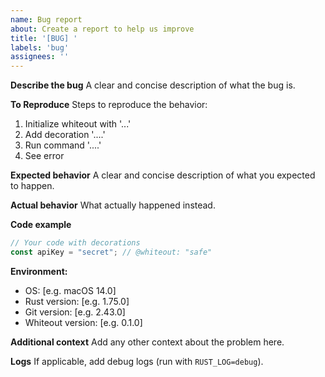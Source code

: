 ```yaml
---
name: Bug report
about: Create a report to help us improve
title: '[BUG] '
labels: 'bug'
assignees: ''
---
```


**Describe the bug**
A clear and concise description of what the bug is.

**To Reproduce**
Steps to reproduce the behavior:
1. Initialize whiteout with '...'
2. Add decoration '....'
3. Run command '....'
4. See error

**Expected behavior**
A clear and concise description of what you expected to happen.

**Actual behavior**
What actually happened instead.

**Code example**
```javascript
// Your code with decorations
const apiKey = "secret"; // @whiteout: "safe"
```

**Environment:**
 - OS: [e.g. macOS 14.0]
 - Rust version: [e.g. 1.75.0]
 - Git version: [e.g. 2.43.0]
 - Whiteout version: [e.g. 0.1.0]

**Additional context**
Add any other context about the problem here.

**Logs**
If applicable, add debug logs (run with `RUST_LOG=debug`).